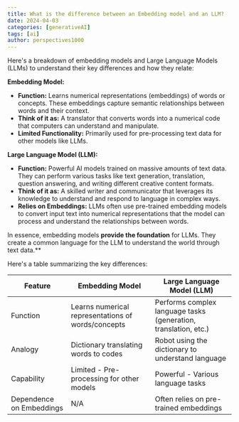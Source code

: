 ```yaml
---
title: What is the difference between an Embedding model and an LLM?
date: 2024-04-03
categories: [generativeAI]
tags: [ai]
author: perspectives1000
---
```


Here's a breakdown of embedding models and Large Language Models (LLMs) to understand their key differences and how they relate:

**Embedding Model:**

- **Function:** Learns numerical representations (embeddings) of words or concepts. These embeddings capture semantic relationships between words and their context.
- **Think of it as:** A translator that converts words into a numerical code that computers can understand and manipulate.
- **Limited Functionality:** Primarily used for pre-processing text data for other models like LLMs.

**Large Language Model (LLM):**

- **Function:** Powerful AI models trained on massive amounts of text data. They can perform various tasks like text generation, translation, question answering, and writing different creative content formats.
- **Think of it as:** A skilled writer and communicator that leverages its knowledge to understand and respond to language in complex ways.
- **Relies on Embeddings:** LLMs often use pre-trained embedding models to convert input text into numerical representations that the model can process and understand the relationships between words.

In essence, embedding models **provide the foundation** for LLMs. They create a common language for the LLM to understand the world through text data.**

Here's a table summarizing the key differences:

| Feature | Embedding Model | Large Language Model (LLM) |
| --- | --- | --- |
| Function | Learns numerical representations of words/concepts | Performs complex language tasks (generation, translation, etc.) |
| Analogy | Dictionary translating words to codes | Robot using the dictionary to understand language |
| Capability | Limited - Pre-processing for other models | Powerful - Various language tasks |
| Dependence on Embeddings | N/A | Often relies on pre-trained embeddings |
